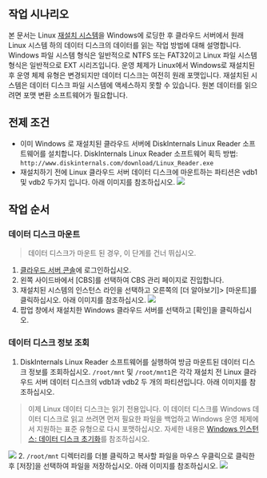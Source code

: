 
## 작업 시나리오
본 문서는 Linux [재설치 시스템](https://intl.cloud.tencent.com/document/product/213/4933)을 Windows에 로딩한 후 클라우드 서버에서 원래 Linux 시스템 하의 데이터 디스크의 데이터를 읽는 작업 방법에 대해 설명합니다.
Windows 파일 시스템 형식은 일반적으로 NTFS 또는 FAT32이고 Linux 파일 시스템 형식은 일반적으로 EXT 시리즈입니다. 운영 체제가 Linux에서 Windows로 재설치된 후 운영 체제 유형은 변경되지만 데이터 디스크는 여전히 원래 포맷입니다. 재설치된 시스템은 데이터 디스크 파일 시스템에 액세스하지 못할 수 있습니다. 원본 데이터를 읽으려면 포맷 변환 소프트웨어가 필요합니다.

## 전제 조건
- 이미 Windows 로 재설치된 클라우드 서버에 DiskInternals Linux Reader 소프트웨어를 설치합니다.
DiskInternals Linux Reader 소프트웨어 획득 방법: `http://www.diskinternals.com/download/Linux_Reader.exe `
- 재설치하기 전에 Linux 클라우드 서버 데이터 디스크에 마운트하는 파티션은 vdb1 및 vdb2 두가지 입니다. 아래 이미지를 참조하십시오.
![](https://main.qcloudimg.com/raw/ef515a31c27e5ea96993af60dfc9ab55.png)

## 작업 순서
### 데이터 디스크 마운트

> 데이터 디스크가 마운트 된 경우, 이 단계를 건너 뛰십시오.
>
1. [클라우드 서버 콘솔](https://console.cloud.tencent.com/cvm/)에 로그인하십시오.
2. 왼쪽 사이드바에서 [CBS]를 선택하여 CBS 관리 페이지로 진입합니다.
3. 재설치된 시스템의 인스턴스 라인을 선택하고 오른쪽의 [더 알아보기]> [마운트]를 클릭하십시오. 아래 이미지를 참조하십시오.
![](https://main.qcloudimg.com/raw/810d9328e0b8d91ed5912b4f7183edd4.png)
4. 팝업 창에서 재설치한 Windows 클라우드 서버를 선택하고 [확인]을 클릭하십시오.

### 데이터 디스크 정보 조회 
1. DiskInternals Linux Reader 소프트웨어를 실행하여 방금 마운트된 데이터 디스크 정보를 조회하십시오. `/root/mnt` 및 `/root/mnt1`은 각각 재설치 전 Linux 클라우드 서버 데이터 디스크의 vdb1과 vdb2 두 개의 파티션입니다. 아래 이미지를 참조하십시오.
> 이제 Linux 데이터 디스크는 읽기 전용입니다. 이 데이터 디스크를 Windows 데이터 디스크로 읽고 쓰려면 먼저 필요한 파일을 백업하고 Windows 운영 체제에서 지원하는 표준 유형으로 다시 포맷하십시오. 자세한 내용은 [Windows 인스턴스: 데이터 디스크 초기화](https://intl.cloud.tencent.com/document/product/213/2158)를 참조하십시오.
>
![](https://main.qcloudimg.com/raw/490428b0668dcd61c4c60bcb75121462.png)
2. `/root/mnt` 디렉터리를 더블 클릭하고 복사할 파일을 마우스 우클릭으로 클릭한 후 [저장]을 선택하여 파일을 저장하십시오. 아래 이미지를 참조하십시오.
![](https://main.qcloudimg.com/raw/a7caf7bcfcd33162bff11c121a64a7f5.png)





